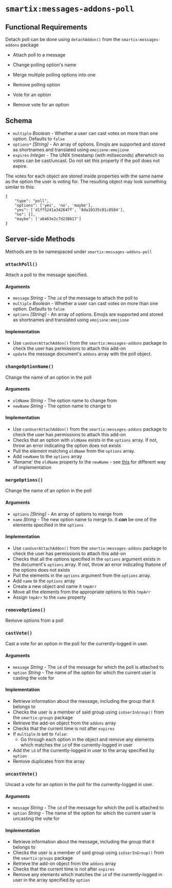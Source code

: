 # `smartix:messages-addons-poll`

## Functional Requirements

Detach poll can be done using `detachAddon()` from the `smartix:messages-addons` package

* Attach poll to a message

* Change polling option's name
* Merge multiple polling options into one
* Remove polling option

* Vote for an option
* Remove vote for an option

## Schema

* `multiple` *Boolean* - Whether a user can cast votes on more than one option. Defaults to `false`
* `options*` *[String]* - An array of options. Emojis are supported and stored as shortnames and translated using `emojione:emojione`
* `expires` *Integer* - The UNIX timestamp (with miliseconds) afterwhich no votes can be cast/uncast. Do not set this property if the poll does not expire.

The votes for each object are stored inside properties with the same name as the option the user is voting for. The resulting object may look something similar to this:

	{
		"type": "poll",
		"options": ['yes', 'no', 'maybe'],
		"yes": ['d1ff5241a342647f', '8da10335c01c8584'],
		"no": [],
		"maybe": ['a6463e2c7d230b17']
	}

## Server-side Methods

Methods are to be namespaced under `smartix:messages-addons-poll`

### `attachPoll()`

Attach a poll to the message specified.

#### Arguments

* `message` *String* - The `id` of the message to attach the poll to
* `multiple` *Boolean* - Whether a user can cast votes on more than one option. Defaults to `false`
* `options` *[String]* - An array of options. Emojis are supported and stored as shortnames and translated using `emojione:emojione`

#### Implementation

* Use `canUserAttachAddon()` from the `smartix:messages-addons` package to check the user has permissions to attach this add-on
* `update` the message document's `addons` array with the poll object.

### `changeOptionName()`

Change the name of an option in the poll

#### Arguments

* `oldName` *String* - The option name to change from
* `newName` *String* - The option name to change to

#### Implementation

* Use `canUserAttachAddon()` from the `smartix:messages-addons` package to check the user has permissions to attach this add-on
* Checks that an option with `oldName` exists in the `options` array. If not, throw an error indicating the option does not exists
* Pull the element matching `oldName` from the `options` array.
* Add `newName` to the `options` array
* 'Rename' the `oldName` property to the `newName` - see [this](http://stackoverflow.com/questions/4647817/javascript-object-rename-key) for different way of implementation

### `mergeOptions()`

Change the name of an option in the poll

#### Arguments

* `options` *[String]* - An array of options to merge from
* `name` *String* - The new option name to merge to. It ***can*** be one of the elements specified in the `options`

#### Implementation

* Use `canUserAttachAddon()` from the `smartix:messages-addons` package to check the user has permissions to attach this add-on
* Checks that all the options specified in the `options` argument exists in the document's `options` array. If not, throw an error indicating thatone of the options does not exists
* Pull the elements in the `options` argument from the `options` array.
* Add `name` to the `options` array
* Create a new object and name it `tmpArr`
* Move all the elements from the appropriate options to this `tmpArr`
* Assign `tmpArr` to the `name` property

### `removeOptions()`

Remove options from a poll










### `castVote()`

Cast a vote for an option in the poll for the currently-logged in user.

#### Arguments

* `message` *String* - The `id` of the message for which the poll is attached to
* `option` *String* - The name of the option for which the current user is casting the vote for

#### Implementation

* Retrieve information about the message, including the group that it belongs to
* Checks the user is a member of said group using `isUserInGroup()` from the `smartix:groups` package
* Retrieve the add-on object from the `addons` array
* Checks that the current time is not after `expires`
* If `multiple` is set to `false`:
  * Go through each option in the object and remove any elements which matches the `id` of the currently-logged in user
* Add the `id` of the currently-logged in user to the array specified by `option`
* Remove duplicates from the array

### `uncastVote()`

Uncast a vote for an option in the poll for the currently-logged in user.

#### Arguments

* `message` *String* - The `id` of the message for which the poll is attached to
* `option` *String* - The name of the option for which the current user is uncasting the vote for

#### Implementation

* Retrieve information about the message, including the group that it belongs to
* Checks the user is a member of said group using `isUserInGroup()` from the `smartix:groups` package
* Retrieve the add-on object from the `addons` array
* Checks that the current time is not after `expires`
* Remove any elements which matches the `id` of the currently-logged in user in the array specified by `option`
